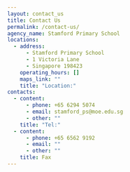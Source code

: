 ```yaml
---
layout: contact_us
title: Contact Us
permalink: /contact-us/
agency_name: Stamford Primary School
locations:
  - address:
      - Stamford Primary School
      - 1 Victoria Lane
      - Singapore 198423
    operating_hours: []
    maps_link: ""
    title: "Location:"
contacts:
  - content:
      - phone: +65 6294 5074
      - email: stamford_ps@moe.edu.sg
      - other: ""
    title: "Tel:"
  - content:
      - phone: +65 6562 9192
      - email: ""
      - other: ""
    title: Fax
---
```

